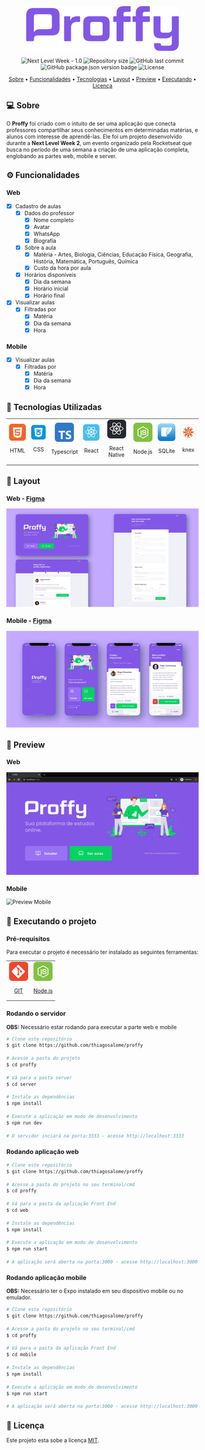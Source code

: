 <!-- Logo -->
<p align="center">
  <img src="./.github/logo.png" alt="Proffy" title="Proffy">
</p>

<!-- Badges -->
<p align="center">
  <img src="https://img.shields.io/badge/Next%20Level%20Week-1.0-8257E5" alt="Next Level Week - 1.0" title="Next Level Week - 1.0">
  <img alt="Repository size" src="https://img.shields.io/github/repo-size/thiagosalome/proffy?color=8257E5">
  <img alt="GitHub last commit" src="https://img.shields.io/github/last-commit/thiagosalome/proffy?color=8257E5">
  <img alt="GitHub package.json version badge" src="https://img.shields.io/github/downloads/thiagosalome/proffy/total?color=8257E5">
  <img alt="License" src="https://img.shields.io/badge/license-MIT-8257E5?color=8257E5">
</p>

<!-- Indice-->
<p align="center">
 <a href="#computer-sobre">Sobre</a> •
 <a href="#gear-funcionalidades">Funcionalidades</a> •
 <a href="#wrench-tecnologias-utilizadas">Tecnologias</a> •
 <a href="#art-layout">Layout</a> •  
 <a href="#movie_camera-preview">Preview</a> •
 <a href="#rocket-executando-o-projeto">Executando</a> •
 <a href="#memo-licença">Licença</a>
</p>

## :computer: Sobre

O **Proffy** foi criado com o intuito de ser uma aplicação que conecta professores compartilhar seus conhecimentos em determinadas matérias, e alunos com interesse de aprendê-las. Ele foi um projeto desenvolvido durante a **Next Level Week 2**, um evento organizado pela Rocketseat que busca no período de uma semana a criação de uma aplicação completa, englobando as partes web, mobile e server.

## :gear: Funcionalidades

### Web

- [x] Cadastro de aulas
  - [x] Dados do professor
    - [x] Nome completo
    - [x] Avatar
    - [x] WhatsApp
    - [x] Biografia
  - [x] Sobre a aula
    - [x] Matéria - Artes, Biologia, Ciências, Educação Física, Geografia, História, Matemática, Português, Química
    - [x] Custo da hora por aula
  - [x] Horários disponíveis
    - [x] Dia da semana
    - [x] Horário inicial
    - [x] Horário final
- [x] Visualizar aulas
  - [x] Filtradas por
    - [x] Matéria
    - [x] Dia da semana
    - [x] Hora

### Mobile

- [x] Visualizar aulas
  - [x] Filtradas por
    - [x] Matéria
    - [x] Dia da semana
    - [x] Hora

## :wrench: Tecnologias Utilizadas

<table>
  <tbody>
    <tr>
      <td align="center">
        <img src="https://raw.githubusercontent.com/thiagosalome/technologies-icons/master/html.png" width='50' alt="HTML">
        <p>HTML</p>
      </td>
      <td align="center">
        <img src="https://raw.githubusercontent.com/thiagosalome/technologies-icons/master/css.png" width='50' alt="CSS">
        <p>CSS</p>
      </td>
      <td align="center">
        <img src="https://raw.githubusercontent.com/thiagosalome/technologies-icons/master/typescript.png" width='50' alt="TypeScript">
        <p>Typescript</p>
      </td>
      <td align="center">
        <img src="https://raw.githubusercontent.com/thiagosalome/technologies-icons/master/react-base.png" width='50' alt="React">
        <p>React</p>
      </td>
      <td align="center">
        <img src="https://raw.githubusercontent.com/thiagosalome/technologies-icons/master/react-native.png" width='50' alt="React Native">
        <p>React Native</p>
      </td>
      <td align="center">
        <img src="https://raw.githubusercontent.com/thiagosalome/technologies-icons/master/node.png" width='50' alt="Node.js">
        <p>Node.js</p>
      </td>
      <td align="center">
        <img src="https://raw.githubusercontent.com/thiagosalome/technologies-icons/master/sqlite.png" width='50' alt="SQLite">
        <p>SQLite</p>
      </td>
      <td align="center">
        <img src="https://raw.githubusercontent.com/thiagosalome/technologies-icons/master/knex.png" width='50' alt="knex">
        <p>knex</p>
      </td>
    </tr>
  </tbody>
</table>

## :art: Layout

### Web - [Figma](https://www.figma.com/file/piNqrtMXOnpbbiKD2RLazW/Proffy?node-id=302352%3A871)

<img src="./.github/layout-web.png" alt="Layout Web" title="Layout Web">

### Mobile - [Figma](https://www.figma.com/file/piNqrtMXOnpbbiKD2RLazW/Proffy?node-id=302352%3A1588)

<img src="./.github/layout-mobile.png" alt="Layout Mobile" title="Layout Mobile">

## :movie_camera: Preview

### Web

<img src="./.github/preview-web.gif" alt="Preview Web" title="Preview Web">

### Mobile

<img width="200" src="./.github/preview-mobile.gif" alt="Preview Mobile" title="Preview Mobile">

## :rocket: Executando o projeto

### Pré-requisitos

Para executar o projeto é necessário ter instalado as seguintes ferramentas:

<table>
  <tbody>
    <tr>
      <td align="center">
        <a href='https://git-scm.com/downloads' target='_blank'>
          <img src="https://raw.githubusercontent.com/thiagosalome/technologies-icons/master/git.png" width='50' alt="React">
          <p>GIT</p>
        </a>
      </td>
      <td>
        <a href='https://git-scm.com/downloads' target='_blank'>
          <img src="https://raw.githubusercontent.com/thiagosalome/technologies-icons/master/node.png" width='50' alt="React">
          <p>Node.js</p>
        </a>
      </td>
    </tr>
  </tbody>
</table>

### Rodando o servidor

**OBS:** Necessário estar rodando para executar a parte web e mobile

```bash
# Clone este repositório
$ git clone https://github.com/thiagosalome/proffy

# Acesse a pasta do projeto
$ cd proffy

# Vá para a pasta server
$ cd server

# Instale as dependências
$ npm install

# Execute a aplicação em modo de desenvolvimento
$ npm run dev

# O servidor inciará na porta:3333 - acesse http://localhost:3333
```

### Rodando aplicação web

```bash
# Clone este repositório
$ git clone https://github.com/thiagosalome/proffy

# Acesse a pasta do projeto no seu terminal/cmd
$ cd proffy

# Vá para a pasta da aplicação Front End
$ cd web

# Instale as dependências
$ npm install

# Execute a aplicação em modo de desenvolvimento
$ npm run start

# A aplicação será aberta na porta:3000 - acesse http://localhost:3000
```

### Rodando aplicação mobile

**OBS:** Necessário ter o Expo instalado em seu dispositivo mobile ou no emulador.

```bash
# Clone este repositório
$ git clone https://github.com/thiagosalome/proffy

# Acesse a pasta do projeto no seu terminal/cmd
$ cd proffy

# Vá para a pasta da aplicação Front End
$ cd mobile

# Instale as dependências
$ npm install

# Execute a aplicação em modo de desenvolvimento
$ npm run start

# A aplicação será aberta na porta:3000 - acesse http://localhost:3000
```

## :memo: Licença

Este projeto esta sobe a licença [MIT](./LICENCE).
